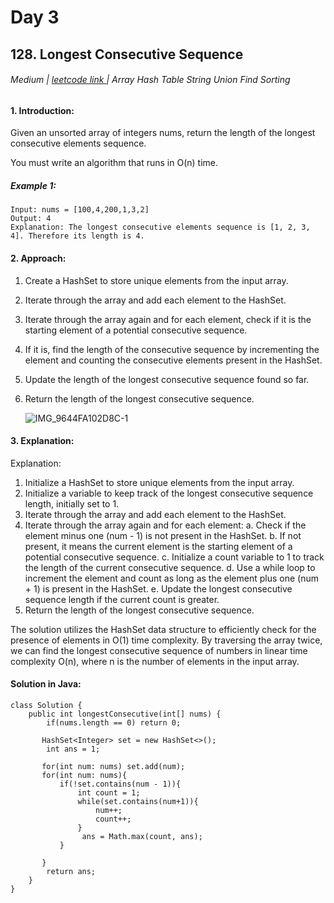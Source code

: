 # Day 3 

## 128. Longest Consecutive Sequence

###### Medium  | <a href="https://leetcode.com/problems/longest-consecutive-sequence/description/">leetcode link </a> | Array Hash Table String Union Find Sorting



#### 1. Introduction:

Given an unsorted array of integers nums, return the length of the longest consecutive elements sequence.

You must write an algorithm that runs in O(n) time.

##### Example 1:
````
Input: nums = [100,4,200,1,3,2]
Output: 4
Explanation: The longest consecutive elements sequence is [1, 2, 3, 4]. Therefore its length is 4.
````

#### 2. Approach:
1. Create a HashSet to store unique elements from the input array.
2. Iterate through the array and add each element to the HashSet.
3. Iterate through the array again and for each element, check if it is the starting element of a potential consecutive sequence.
4. If it is, find the length of the consecutive sequence by incrementing the element and counting the consecutive elements present in the HashSet.
5. Update the length of the longest consecutive sequence found so far.
6. Return the length of the longest consecutive sequence.

   ![IMG_9644FA102D8C-1](https://github.com/Kumushai9919/Daily-Leetcode-Challenge-/assets/83897840/a2714bab-a04c-411f-b46e-ef915bd607e0)


#### 3. Explanation:

Explanation:

1. Initialize a HashSet to store unique elements from the input array.
2. Initialize a variable to keep track of the longest consecutive sequence length, initially set to 1.
3. Iterate through the array and add each element to the HashSet.
4. Iterate through the array again and for each element:
  a. Check if the element minus one (num - 1) is not present in the HashSet.
  b. If not present, it means the current element is the starting element of a potential consecutive sequence.
  c. Initialize a count variable to 1 to track the length of the current consecutive sequence.
  d. Use a while loop to increment the element and count as long as the element plus one (num + 1) is present in the HashSet.
  e. Update the longest consecutive sequence length if the current count is greater.
5. Return the length of the longest consecutive sequence.
   
The solution utilizes the HashSet data structure to efficiently check for the presence of elements in O(1) time complexity. By traversing the array twice,
we can find the longest consecutive sequence of numbers in linear time complexity O(n), where n is the number of elements in the input array.
 
#### Solution in Java:
````
class Solution {
    public int longestConsecutive(int[] nums) {
        if(nums.length == 0) return 0;
        
       HashSet<Integer> set = new HashSet<>();
        int ans = 1;

       for(int num: nums) set.add(num);
       for(int num: nums){
           if(!set.contains(num - 1)){
               int count = 1;
               while(set.contains(num+1)){
                   num++;
                   count++;
               }
                ans = Math.max(count, ans);
           }
          
       }
        return ans;
    }
}
 
````
